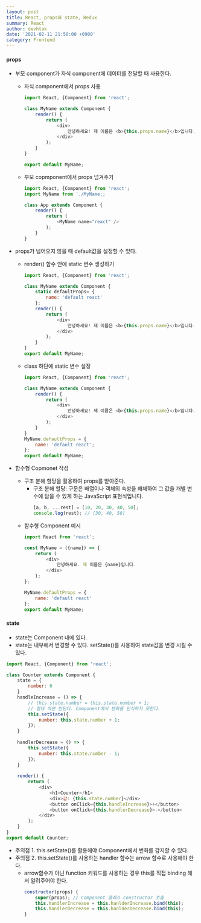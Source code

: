 ```yaml
---
layout: post
title: React, props와 state, Redux
summary: React
author: devhtak
date: '2021-02-11 21:50:00 +0900'
category: Frontend
---
```


#### props

- 부모 component가 자식 component에 데이터를 전달할 때 사용한다.
  - 자식 component에서 props 사용
    ```javascript
    import React, {Component} from 'react';

    class MyName extends Component {
        render() {
            return (
                <div>
                    안녕하세요! 제 이름은 <b>{this.props.name}</b>입니다.
                </div>
            );
        }
    }

    export default MyName;
    ```
  - 부모 copmponent에서 props 넘겨주기
    ```javascript
    import React, {Component} from 'react';
    import MyName from './MyName;;
    
    class App extends Component {
        render() {
            return (
                <MyName name="react" />
            );
        }
    }
    ```

- props가 넘어오지 않을 때 default값을 설정할 수 있다.
  - render() 함수 안에 static 변수 생성하기 
    ```javascript
    import React, {Component} from 'react';

    class MyName extends Component {
        static defaultProps= {
            name: 'default react'
        };
        render() {
            return (
                <div>
                    안녕하세요! 제 이름은 <b>{this.props.name}</b>입니다.
                </div>
            );
        }
    }
    export default MyName;
    ```
  - class 하단에 static 변수 설정
    ```javascript
    import React, {Component} from 'react';

    class MyName extends Component {
        render() {
            return (
                <div>
                    안녕하세요! 제 이름은 <b>{this.props.name}</b>입니다.
                </div>
            );
        }
    }
    MyName.defaultProps = {
        name: 'default react';
    };
    export default MyName;
    ```
  
- 함수형 Copmonet 작성
  - 구조 분해 할당을 활용하여 props를 받아준다.
    - 구조 분해 할당: 구문은 배열이나 객체의 속성을 해체하여 그 값을 개별 변수에 담을 수 있게 하는 JavaScript 표현식입니다.
      ```javascript
      [a, b, ...rest] = [10, 20, 30, 40, 50];
      console.log(rest); // [30, 40, 50]     
      ```
  - 함수형 Component 예시
    ```javascript
    import React from 'react';

    const MyName = ({name}) => {
        return (
            <div>
                안녕하세요. 제 이름은 {name}입니다.
            </div>
        );
    };

    MyName.defaultProps = {
        name: 'default react'
    };
    export default MyName;
    ```
    
#### state

- state는 Component 내에 있다.
- state는 내부에서 변경할 수 있다. setState()를 사용하여 state값을 변경 시킬 수 있다.

```javascript
import React, {Component} from 'react';

class Counter extends Component {
    state = {
        number: 0
    }
    handleIncrease = () => {
        // this.state.number = this.state.number + 1;
        // 절대 하면 안된다. Component에서 변화를 인식하지 못한다.
        this.setState({
            number: this.state.number + 1;
        });
    }
    
    handlerDecrease = () => {
        this.setState({
            number: this.state.number - 1;
        });
    }
    
    render() {
        return (
            <div>
                <h1>Counter</h1>
                <div>값: {this.state.number}</div>
                <button onClick={this.handleIncrease}>+</button>
                <button onClick={this.handlerDecrease}>-</button>
            </div>
        );
    }
}
export default Counter;
```
  - 주의점 1. this.setState()를 활용해야 Component에서 변화를 감지할 수 있다.
  - 주의점 2. this.setState()를 사용하는 handler 함수는 arrow 함수로 사용해야 한다.
    - arrow함수가 아닌 function 키워드를 사용하는 경우 this를 직접 binding 해서 알려주어야 한다.
      ```javascript
      constructor(props) {
          super(props); // Component 클래스 constructor 호출
          this.handlerIncrease = this.hanlderIncrease.bind(this);
          this.handlerDecrease = this.hanlderDecrease.bind(this);
      }
      ```
